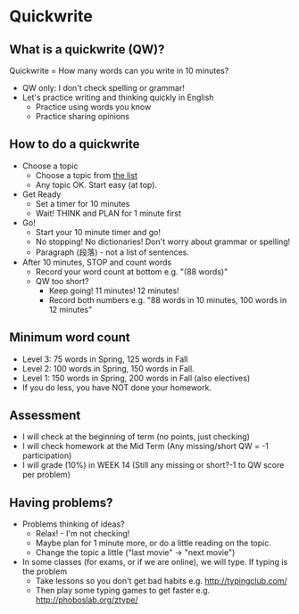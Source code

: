 ﻿# Quickwrite

## What is a quickwrite (QW)?

Quickwrite = How many words can you write in 10 minutes? 

* QW only: I don't check spelling or grammar!
* Let's practice writing and thinking quickly in English
    * Practice using words you know
    * Practice sharing opinions 

## How to do a quickwrite 

* Choose a topic 
    * Choose a topic from [the list](Resources-QuickwriteTopics)
    * Any topic OK. Start easy (at top).
* Get Ready
    * Set a timer for 10 minutes
    * Wait! THINK and PLAN for 1 minute first
* Go!
    * Start your 10 minute timer and go! 
    * No stopping! No dictionaries! Don't worry about grammar or spelling!
    * Paragraph (段落) - not a list of sentences.
* After 10 minutes, STOP and count words
    * Record your word count at bottom e.g. "(88 words)"
    * QW too short?
        * Keep going! 11 minutes! 12 minutes!
        * Record both numbers e.g. "88 words in 10 minutes, 100 words in 12 minutes"

## Minimum word count
* Level 3:       75 words in Spring, 125 words in Fall
* Level 2:     100 words in Spring, 150 words in Fall.  
* Level 1:     150 words in Spring, 200 words in Fall  (also electives)
* If you do less, you have NOT done your homework.

## Assessment
* I will check at the beginning of term (no points, just checking)
* I will check homework at the Mid Term  (Any missing/short QW = -1 participation)
* I will grade (10%) in WEEK 14 (Still any missing or short?-1 to QW score per problem)

## Having problems?
* Problems thinking of ideas? 
    * Relax! - I'm not checking! 
    * Maybe plan for 1 minute more, or do a little reading on the topic. 
    * Change the topic a little  ("last movie"  -> "next movie")
* In some classes (for exams, or if we are online), we will type.  If typing is the problem 
    * Take lessons so you don't get bad habits e.g. http://typingclub.com/ 
    * Then play some typing games to get faster e.g. http://phoboslab.org/ztype/ 

